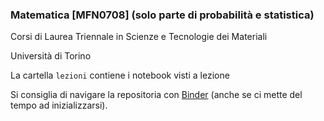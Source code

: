 ### Matematica [MFN0708] (solo parte di probabilità e statistica)

Corsi di Laurea Triennale in Scienze e Tecnologie dei Materiali

Università di Torino

La cartella `lezioni` contiene i notebook visti a lezione

Si consiglia di navigare la repositoria con [Binder](https://mybinder.org/v2/gh/domenicozambella/STdM23/main) (anche se ci mette del tempo ad inizializzarsi).
